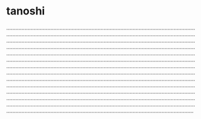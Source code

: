 # tanoshi
.......................................................................................................................................................................................................................................................................................................................................................................................................................................................................................................................................................................................................................................................................................................................................................................................................................................................................................................................................................................................................................................................................................................................................................................................................................................................................................................................................................................................................................................................................................................................................................................................................................................................................................................................................................................................................